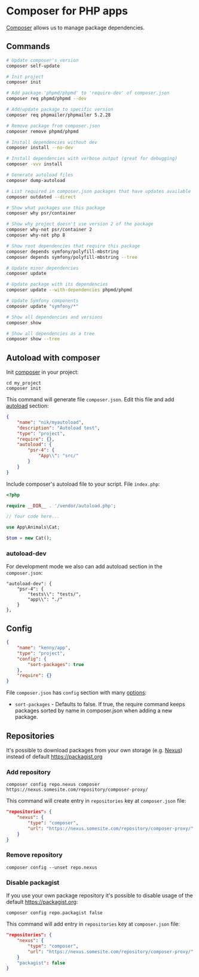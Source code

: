 # Composer for PHP apps

[Composer](https://getcomposer.org/download/) allows us to manage package dependencies.

## Commands

```bash
# Update composer's version
composer self-update

# Init project
composer init

# Add package 'phpmd/phpmd' to 'require-dev' of composer.json
composer req phpmd/phpmd --dev

# Add/update package to specific version
composer req phpmailer/phpmailer 5.2.28

# Remove package from composer.json
composer remove phpmd/phpmd

# Install dependencies without dev
composer install --no-dev

# Install dependencies with verbose output (great for debugging)
composer -vvv install

# Generate autoload files
composer dump-autoload

# List required in composer.json packages that have updates available
composer outdated --direct

# Show what packages use this package
composer why psr/container

# Show why project doesn't use version 2 of the package
composer why-not psr/container 2
composer why-not php 8

# Show root dependencies that require this package
composer depends symfony/polyfill-mbstring
composer depends symfony/polyfill-mbstring --tree

# Update minor dependencies
composer update

# Update package with its dependencies
composer update --with-dependencies phpmd/phpmd

# Update Symfony components
composer update "symfony/*"

# Show all dependencies and versions
composer show

# Show all dependencies as a tree 
composer show --tree
```

## Autoload with composer

Init [composer](https://getcomposer.org/) in your project:

```
cd my_project
composer init
```

This command will generate file `composer.json`. 
Edit this file and add [autoload](https://getcomposer.org/doc/04-schema.md#psr-4) section:

```json
{
    "name": "nik/myautoload",
    "description": "Autoload test",
    "type": "project",
    "require": {},
    "autoload": {
        "psr-4": {
            "App\\": "src/"
        }
    }
}
```

Include composer's autoload file to your script. File `index.php`:

```php
<?php

require __DIR__ . '/vendor/autoload.php';

// Your code here...

use App\Animals\Cat;

$tom = new Cat();
```

### autoload-dev

For development mode we also can add autoload section in the `composer.json`:

```
"autoload-dev": {
    "psr-4": {
        "tests\\": "tests/",
        "app\\": "./"
    }
},
```

## Config

```json
{
    "name": "kenny/app",
    "type": "project",
    "config": {
        "sort-packages": true
    },
    "require": {}
}
```

File `composer.json` has `config` section with many [options](https://getcomposer.org/doc/06-config.md):

- `sort-packages` - Defaults to false. If true, the require command keeps packages sorted by name in composer.json when adding a new package.

## Repositories

It's possible to download packages from your own storage (e.g. [Nexus](https://github.com/sonatype-nexus-community/nexus-repository-composer)) instead of default https://packagist.org

### Add repository

```
composer config repo.nexus composer https://nexus.somesite.com/repository/composer-proxy/
```

This command will create entry in `repositories` key at `composer.json` file:

```json
"repositories": {
    "nexus": {
        "type": "composer",
        "url": "https://nexus.somesite.com/repository/composer-proxy/"
    }
}
```

### Remove repository

```
composer config --unset repo.nexus
```

### Disable packagist

If you use your own package repository it's possible to disable usage of the default https://packagist.org:

```
composer config repo.packagist false
```

This command will add entry in `repositories` key at `composer.json` file:

```json
"repositories": {
    "nexus": {
        "type": "composer",
        "url": "https://nexus.somesite.com/repository/composer-proxy/"
    }
    "packagist": false
}
```
